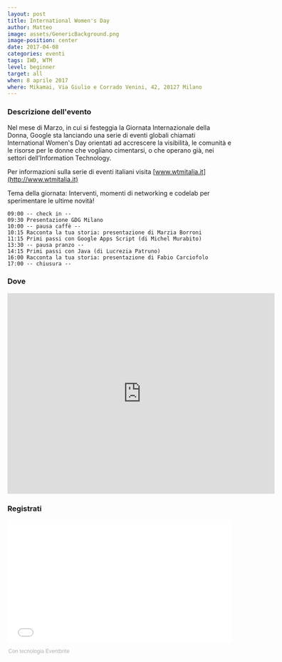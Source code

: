 ```yaml
---
layout: post
title: International Women's Day
author: Matteo
image: assets/GenericBackground.png
image-position: center
date: 2017-04-08
categories: eventi
tags: IWD, WTM
level: beginner
target: all
when: 8 aprile 2017
where: Mikamai, Via Giulio e Corrado Venini, 42, 20127 Milano
---
```


### Descrizione dell'evento

Nel mese di Marzo, in cui si festeggia la Giornata Internazionale della Donna, Google sta lanciando una serie di eventi globali chiamati International Women's Day orientati ad accrescere la visibilità, le comunità e le risorse per le donne che vogliano cimentarsi, o che operano già, nei settori dell’Information Technology.

Per informazioni sulla serie di eventi italiani visita [www.wtmitalia.it](http://www.wtmitalia.it)

Tema della giornata: Interventi, momenti di networking e codelab per sperimentare le ultime novità!

```
09:00 -- check in --
09:30 Presentazione GDG Milano
10:00 -- pausa caffè --
10:15 Racconta la tua storia: presentazione di Marzia Borroni
11:15 Primi passi con Google Apps Script (di Michel Murabito)
13:30 -- pausa pranzo --
14:15 Primi passi con Java (di Lucrezia Patruno)
16:00 Racconta la tua storia: presentazione di Fabio Carciofolo
17:00 -- chiusura --
```

### Dove

<iframe src="https://www.google.com/maps/embed?pb=!1m18!1m12!1m3!1d699.2435538620492!2d9.215146827311692!3d45.490463979101214!2m3!1f0!2f0!3f0!3m2!1i1024!2i768!4f13.1!3m3!1m2!1s0x4786c691fa65942d%3A0x25e0caaa3e7e8d5a!2sMikamai!5e0!3m2!1sen!2sit!4v1489583240799" width="600" height="450" frameborder="0" style="border:0" allowfullscreen></iframe>

### Registrati

<div style="width:100%; text-align:left;"><iframe src="//eventbrite.it/tickets-external?eid=32243004695&ref=etckt" frameborder="0" height="275" width="100%" vspace="0" hspace="0" marginheight="5" marginwidth="5" scrolling="auto" allowtransparency="true"></iframe><div style="font-family:Helvetica, Arial; font-size:12px; padding:10px 0 5px; margin:2px; width:100%; text-align:left;" ><a class="powered-by-eb" style="color: #ADB0B6; text-decoration: none;" target="_blank" href="http://www.eventbrite.it/">Con tecnologia Eventbrite</a></div></div>
